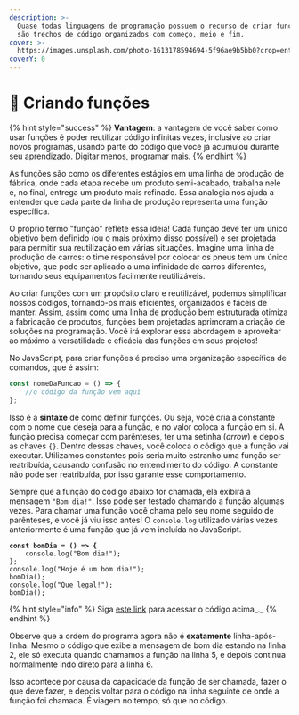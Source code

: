 ```yaml
---
description: >-
  Quase todas linguagens de programação possuem o recurso de criar funções, que
  são trechos de código organizados com começo, meio e fim.
cover: >-
  https://images.unsplash.com/photo-1613178594694-5f96ae9b5bb0?crop=entropy&cs=srgb&fm=jpg&ixid=M3wxOTcwMjR8MHwxfHNlYXJjaHw0fHxmdW5jdGlvbnxlbnwwfHx8fDE2ODkwMDI5MTZ8MA&ixlib=rb-4.0.3&q=85
coverY: 0
---
```


# 🔧 Criando funções

{% hint style="success" %}
**Vantagem**: a vantagem de você saber como usar funções é poder reutilizar código infinitas vezes, inclusive ao criar novos programas, usando parte do código que você já acumulou durante seu aprendizado. Digitar menos, programar mais.
{% endhint %}

As funções são como os diferentes estágios em uma linha de produção de fábrica, onde cada etapa recebe um produto semi-acabado, trabalha nele e, no final, entrega um produto mais refinado. Essa analogia nos ajuda a entender que cada parte da linha de produção representa uma função específica.

O próprio termo "função" reflete essa ideia! Cada função deve ter um único objetivo bem definido (ou o mais próximo disso possível) e ser projetada para permitir sua reutilização em várias situações. Imagine uma linha de produção de carros: o time responsável por colocar os pneus tem um único objetivo, que pode ser aplicado a uma infinidade de carros diferentes, tornando seus equipamentos facilmente reutilizáveis.

Ao criar funções com um propósito claro e reutilizável, podemos simplificar nossos códigos, tornando-os mais eficientes, organizados e fáceis de manter. Assim, assim como uma linha de produção bem estruturada otimiza a fabricação de produtos, funções bem projetadas aprimoram a criação de soluções na programação. Você irá explorar essa abordagem e aproveitar ao máximo a versatilidade e eficácia das funções em seus projetos!

No JavaScript, para criar funções é preciso uma organização específica de comandos, que é assim:

```javascript
const nomeDaFuncao = () => {
    //o código da função vem aqui
};
```

Isso é a **sintaxe** de como definir funções. Ou seja, você cria a constante com o nome que deseja para a função, e no valor coloca a função em si. A função precisa começar com parênteses, ter uma setinha (_arrow_) e depois as chaves `{}`. Dentro dessas chaves, você coloca o código que a função vai executar. Utilizamos constantes pois seria muito estranho uma função ser reatribuída, causando confusão no entendimento do código. A constante não pode ser reatribuída, por isso garante esse comportamento.

Sempre que a função do código abaixo for chamada, ela exibirá a mensagem `"Bom dia!"`. Isso pode ser testado chamando a função algumas vezes. Para chamar uma função você chama pelo seu nome seguido de parênteses, e você já viu isso antes! O `console.log` utilizado várias vezes anteriormente é uma função que já vem incluída no JavaScript.

<pre class="language-javascript" data-line-numbers><code class="lang-javascript"><strong>const bomDia = () => {
</strong>    console.log("Bom dia!");
};
console.log("Hoje é um bom dia!");
bomDia();
console.log("Que legal!");
bomDia();
</code></pre>

{% hint style="info" %}
Siga [este link](https://esta.la/2mL) para acessar o código acima_._
{% endhint %}

Observe que a ordem do programa agora não é **exatamente** linha-após-linha. Mesmo o código que exibe a mensagem de bom dia estando na linha 2, ele só executa quando chamamos a função na linha 5, e depois continua normalmente indo direto para a linha 6.

Isso acontece por causa da capacidade da função de ser chamada, fazer o que deve fazer, e depois voltar para o código na linha seguinte de onde a função foi chamada. É viagem no tempo, só que no código.
